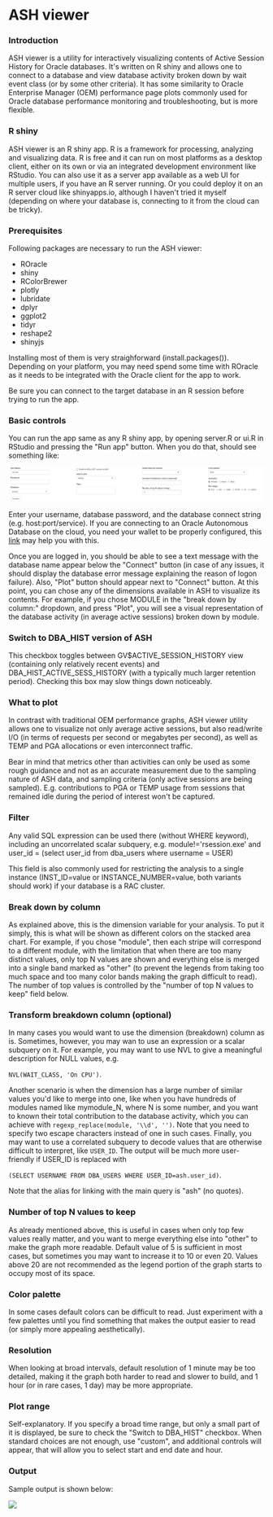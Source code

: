 # ASH viewer

### Introduction
 
ASH viewer is a utility for interactively visualizing contents of Active Session History for Oracle databases. It's written on R shiny and allows one to connect to a database and view database activity broken down by wait event class (or by some other criteria). It has some similarity to Oracle Enterprise Manager (OEM) performance page plots commonly used for Oracle database performance monitoring and troubleshooting, but is more flexible.

### R shiny

ASH viewer is an R shiny app. R is a framework for processing, analyzing and visualizing data. R is free and it can run on most platforms as a desktop client, either on its own or via an integrated development environment like RStudio. You can also use it as a server app available as a web UI for multiple users, if you have an R server running. Or you could deploy it on an R server cloud like shinyapps.io, although I haven't tried it myself (depending on where your database is, connecting to it from the cloud can be tricky). 

### Prerequisites 

Following packages are necessary to run the ASH viewer:

- ROracle
- shiny
- RColorBrewer
- plotly
- lubridate
- dplyr
- ggplot2
- tidyr
- reshape2
- shinyjs

Installing most of them is very straighforward (install.packages(<list of packages>)). Depending on your platform, you may need spend some time with ROracle as it needs to be integrated with the Oracle client for the app to work.

Be sure you can connect to the target database in an R session before trying to run the app.

### Basic controls
 
You can run the app same as any R shiny app, by opening server.R or ui.R in RStudio and pressing the "Run app" button. When you do that, should see something like:
 
![](screenshot_initial_page.PNG)  
 
Enter your username, database password, and the database connect string (e.g. host:port/service). If you are connecting to an Oracle Autonomous Database on the cloud, you need your wallet to be properly configured, this  [link](https://www.linkedin.com/pulse/connecting-rsudio-oracle-autonomous-database-via-anton-semchishen/) may help you with this.
 
 
 
 
Once you are logged in, you should be able to see a text message with the database name appear below the "Connect" button (in case of any issues, it should display the database error message explaining the reason of logon failure). Also, "Plot" button should appear next to "Connect" button. At this point, you can chose any of the dimensions available in ASH to visualize its contents. For example, if you chose MODULE in the "break down by column:" dropdown, and press "Plot", you will see a visual representation of the database activity (in average active sessions) broken down by module.
 
### Switch to DBA_HIST version of ASH
 
This checkbox toggles between GV$ACTIVE_SESSION_HISTORY view (containing only relatively recent events) and DBA_HIST_ACTIVE_SESS_HISTORY (with a typically much larger retention period). Checking this box may slow things down noticeably.
 
### What to plot
 
In contrast with traditional OEM performance graphs, ASH viewer utility allows one to visualize not only average active sessions, but also read/write I/O (in terms of requests per second or megabytes per second), as well as TEMP and PGA allocations or even interconnect traffic.

Bear in mind that metrics other than activities can only be used as some rough guidance and not as an accurate measurement due to the sampling nature of ASH data, and sampling criteria (only active sessions are being sampled). E.g. contributions to PGA or TEMP usage from sessions that remained idle during the period of interest won't be captured. 

### Filter
 
Any valid SQL expression can be used there (without WHERE keyword), including an uncorrelated scalar subquery, e.g.
module!='rsession.exe' and user_id = (select user_id from dba_users where username = USER)
 
This field is also commonly used for restricting the analysis to a single instance (INST_ID=value or INSTANCE_NUMBER=value, both variants should work) if your database is a RAC cluster.
 
### Break down by column
 
As explained above, this is the dimension variable for your analysis. To put it simply, this is what will be shown as different colors on the stacked area chart. For example, if you chose "module", then each stripe will correspond to a different module, with the limitation that when there are too many distinct values, only top N values are shown and everything else is merged into a single band marked as "other" (to prevent the legends from taking too much space and too many color bands making the graph difficult to read). The number of top values is controlled by the "number of top N values to keep" field below.
 
### Transform breakdown column (optional)
 
In many cases you would want to use the dimension (breakdown) column as is. Sometimes, however, you may wan to use an expression or a scalar subquery on it. For example, you may want to use NVL to give a meaningful description for NULL values, e.g. 

```NVL(WAIT_CLASS, 'On CPU')```. 

Another scenario is when the dimension has a large number of similar values you'd like to merge into one, like when you have hundreds of modules named like mymodule_N, where N is some number, and you want to known their total contribution to the database activity, which you can achieve with `regexp_replace(module, '\\d', '')`. Note that you need to specify two escape characters instead of one in such cases. Finally, you may want to use a correlated subquery to decode values that are otherwise difficult to interpret, like `USER_ID`. The output will be much more user-friendly if USER_ID is replaced with 

```(SELECT USERNAME FROM DBA_USERS WHERE USER_ID=ash.user_id)```.

Note that the alias for linking with the main query is "ash" (no quotes).
 
### Number of top N values to keep
 
As already mentioned above, this is useful in cases when only top few values really matter, and you want to merge everything else into "other" to make the graph more readable. Default value of 5 is sufficient in most cases, but sometimes you may want to increase it to 10 or even 20. Values above 20 are not recommended as the legend portion of the graph starts to occupy most of its space.
 
### Color palette
 
In some cases default colors can be difficult to read. Just experiment with a few palettes until you find something that makes the output easier to read (or simply more appealing aesthetically).
 
### Resolution
 
When looking at broad intervals, default resolution of 1 minute may be too detailed, making it the graph both harder to read and slower to build, and 1 hour (or in rare cases, 1 day) may be more appropriate.
 
### Plot range
 
Self-explanatory. If you specify a broad time range, but only a small part of it is displayed, be sure to check the "Switch to DBA_HIST" checkbox. When standard choices are not enough, use "custom", and additional controls will appear, that will allow you to select start and end date and hour.
 
### Output
 
Sample output is shown below:
 
![](screenshot_graph.png) 
 
 